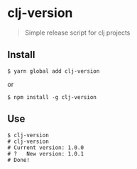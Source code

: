 # clj-version

> Simple release script for clj projects

## Install

```console
$ yarn global add clj-version
```

or 

```console
$ npm install -g clj-version
```

## Use

```console
$ clj-version
# clj-version
# Current version: 1.0.0
# ?   New version: 1.0.1
# Done!
```